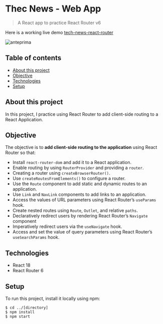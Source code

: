 # Thec News - Web App
> A React app to practice React Router v6

Here is a working live demo [tech-news-react-router](https://tech-news-react-router.netlify.app/)

![anteprima](https://github.com/user-attachments/assets/44a2b9e5-cfdd-4264-a1c9-441fbbd65aff)

## Table of contents
* [About this project](#about-this-project)
* [Objective](#objective)
* [Technologies](#technologies)
* [Setup](#setup)

## About this project

In this project, I practice using React Router to add client-side routing to a React Application. 

## Objective

The objective is to **add client-side routing to the application** using React Router so that:

- Install `react-router-dom` and add it to a React application.
- Enable routing by using `RouterProvider` and providing a `router`.
- Creating a router using `createBrowserRouter()`.
- Use `createRoutesFromElements()` to configure a router.
- Use the `Route` component to add static and dynamic routes to an application.
- Use `Link` and `NavLink` components to add links to an application.
- Access the values of URL parameters using React Router’s `useParams` hook.
- Create nested routes using `Route`, `Outlet`, and relative `paths`.
- Declaratively redirect users by rendering React Router’s `Navigate` component
- Imperatively redirect users via the `useNavigate` hook.
- Access and set the value of query parameters using React Router’s `useSearchParams` hook.


## Technologies
- React 18
- React Router 6


## Setup
To run this project, install it locally using npm:

```
$ cd ../[directory]
$ npm install
$ npm start
```
